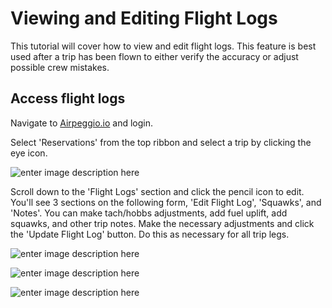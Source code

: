 # Viewing and Editing Flight Logs

This tutorial will cover how to view and edit flight logs. This feature is best used after a trip has been flown to either verify the accuracy or adjust possible crew mistakes.

## Access flight logs

Navigate to [Airpeggio.io](https://airpegg.io/) and login. 

Select 'Reservations' from the top ribbon and select a trip by clicking the eye icon.

![enter image description here](https://engaviation.sharepoint.com/:i:/r/sites/Documentation/Shared%20Documents/Technology/Airpeggio/KB/send-quote/send-quote.png?csf=1&web=1&e=bBSkx8)

Scroll down to the 'Flight Logs' section and click the pencil icon to edit. You'll see 3 sections on the following form, 'Edit Flight Log', 'Squawks', and 'Notes'. You can make tach/hobbs adjustments, add fuel uplift, add squawks, and other trip notes. Make the necessary adjustments and click the 'Update Flight Log' button. Do this as necessary for all trip legs.

![enter image description here](https://engaviation.sharepoint.com/:i:/r/sites/Documentation/Shared%20Documents/Technology/Airpeggio/KB/flight-logs/flight-logs.png?csf=1&web=1&e=hMlgZn)

![enter image description here](https://engaviation.sharepoint.com/:i:/r/sites/Documentation/Shared%20Documents/Technology/Airpeggio/KB/flight-logs/flight-logs-1.png?csf=1&web=1&e=pH1wLU)

![enter image description here](https://engaviation.sharepoint.com/:i:/r/sites/Documentation/Shared%20Documents/Technology/Airpeggio/KB/flight-logs/flight-logs-2.png?csf=1&web=1&e=ri2HSE)